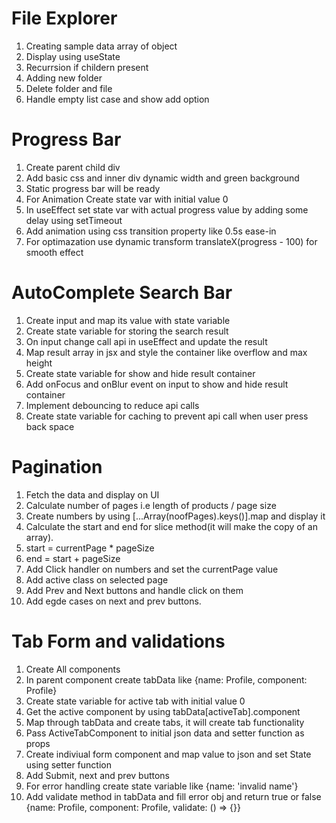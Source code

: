 # File Explorer
  1. Creating sample data array of object
  2. Display using useState
  3. Recurrsion if childern present
  4. Adding new folder
  5. Delete folder and file
  6. Handle empty list case and show add option

# Progress Bar
  1. Create parent child div
  2. Add basic css and inner div dynamic width and green background
  3. Static progress bar will be ready
  4. For Animation Create state var with initial value 0
  5. In useEffect set state var with actual progress value by adding some delay using setTimeout
  6. Add animation using css transition property like 0.5s ease-in
  7. For optimazation use dynamic transform translateX(progress - 100) for smooth effect

# AutoComplete Search Bar
  1. Create input and map its value with state variable
  2. Create state variable for storing the search result
  3. On input change call api in useEffect and update the result
  4. Map result array in jsx and style the container like overflow and max height
  5. Create state variable for show and hide result container
  6. Add onFocus and onBlur event on input to  show and hide result container
  7. Implement debouncing to reduce api calls
  8. Create state variable for caching to prevent api call when user press back space

# Pagination
  1. Fetch the data and display on UI
  2. Calculate number of pages i.e length of products / page size
  3. Create numbers by using [...Array(noofPages).keys()].map and display it
  4. Calculate the start and end for slice method(it will make the copy of an array).
  5. start = currentPage * pageSize
  6. end = start + pageSize
  7. Add Click handler on numbers and set the currentPage value
  8. Add active class on selected page
  9. Add Prev and Next buttons and handle click on them
  10. Add egde cases on next and prev buttons.


# Tab Form and validations
  1. Create All components
  2. In parent component create tabData like {name: Profile, component: Profile}
  3. Create state variable for active tab with initial value 0
  4. Get the active component by using tabData[activeTab].component
  5. Map through tabData and create tabs, it will create tab functionality
  6. Pass ActiveTabComponent to initial json data and setter function as props
  7. Create indiviual form component and map value to json and set State using setter function
  8. Add Submit, next and prev buttons 
  9. For error handling create state variable like {name: 'invalid name'}
  10. Add validate method in tabData and fill error obj and return true or false {name: Profile, component: Profile, validate: () => {}}


  

  
